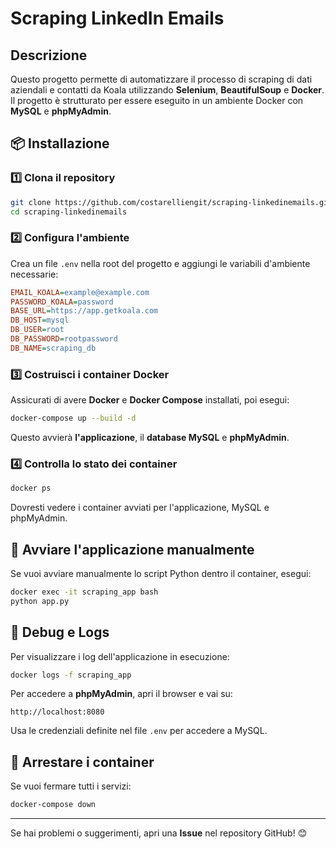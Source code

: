 # Scraping LinkedIn Emails

## Descrizione
Questo progetto permette di automatizzare il processo di scraping di dati aziendali e contatti da Koala utilizzando **Selenium**, **BeautifulSoup** e **Docker**. Il progetto è strutturato per essere eseguito in un ambiente Docker con **MySQL** e **phpMyAdmin**.

## 📦 Installazione

### 1️⃣ Clona il repository
```sh
git clone https://github.com/costarelliengit/scraping-linkedinemails.git
cd scraping-linkedinemails
```

### 2️⃣ Configura l'ambiente
Crea un file `.env` nella root del progetto e aggiungi le variabili d'ambiente necessarie:

```ini
EMAIL_KOALA=example@example.com
PASSWORD_KOALA=password
BASE_URL=https://app.getkoala.com
DB_HOST=mysql
DB_USER=root
DB_PASSWORD=rootpassword
DB_NAME=scraping_db
```

### 3️⃣ Costruisci i container Docker
Assicurati di avere **Docker** e **Docker Compose** installati, poi esegui:
```sh
docker-compose up --build -d
```
Questo avvierà **l'applicazione**, il **database MySQL** e **phpMyAdmin**.

### 4️⃣ Controlla lo stato dei container
```sh
docker ps
```
Dovresti vedere i container avviati per l'applicazione, MySQL e phpMyAdmin.

## 🚀 Avviare l'applicazione manualmente
Se vuoi avviare manualmente lo script Python dentro il container, esegui:
```sh
docker exec -it scraping_app bash
python app.py
```

## 🔧 Debug e Logs
Per visualizzare i log dell'applicazione in esecuzione:
```sh
docker logs -f scraping_app
```
Per accedere a **phpMyAdmin**, apri il browser e vai su:
```
http://localhost:8080
```
Usa le credenziali definite nel file `.env` per accedere a MySQL.

## 🛑 Arrestare i container
Se vuoi fermare tutti i servizi:
```sh
docker-compose down
```

---
Se hai problemi o suggerimenti, apri una **Issue** nel repository GitHub! 😊